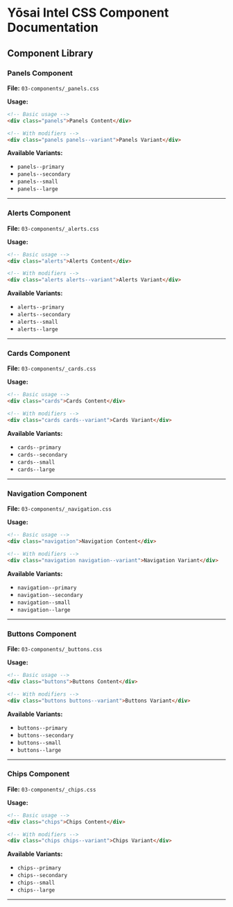 # Yōsai Intel CSS Component Documentation

## Component Library


### Panels Component

**File:** `03-components/_panels.css`

**Usage:**
```html
<!-- Basic usage -->
<div class="panels">Panels Content</div>

<!-- With modifiers -->
<div class="panels panels--variant">Panels Variant</div>
```

**Available Variants:**
- `panels--primary`
- `panels--secondary`
- `panels--small`
- `panels--large`

---

### Alerts Component

**File:** `03-components/_alerts.css`

**Usage:**
```html
<!-- Basic usage -->
<div class="alerts">Alerts Content</div>

<!-- With modifiers -->
<div class="alerts alerts--variant">Alerts Variant</div>
```

**Available Variants:**
- `alerts--primary`
- `alerts--secondary`
- `alerts--small`
- `alerts--large`

---

### Cards Component

**File:** `03-components/_cards.css`

**Usage:**
```html
<!-- Basic usage -->
<div class="cards">Cards Content</div>

<!-- With modifiers -->
<div class="cards cards--variant">Cards Variant</div>
```

**Available Variants:**
- `cards--primary`
- `cards--secondary`
- `cards--small`
- `cards--large`

---

### Navigation Component

**File:** `03-components/_navigation.css`

**Usage:**
```html
<!-- Basic usage -->
<div class="navigation">Navigation Content</div>

<!-- With modifiers -->
<div class="navigation navigation--variant">Navigation Variant</div>
```

**Available Variants:**
- `navigation--primary`
- `navigation--secondary`
- `navigation--small`
- `navigation--large`

---

### Buttons Component

**File:** `03-components/_buttons.css`

**Usage:**
```html
<!-- Basic usage -->
<div class="buttons">Buttons Content</div>

<!-- With modifiers -->
<div class="buttons buttons--variant">Buttons Variant</div>
```

**Available Variants:**
- `buttons--primary`
- `buttons--secondary`
- `buttons--small`
- `buttons--large`

---

### Chips Component

**File:** `03-components/_chips.css`

**Usage:**
```html
<!-- Basic usage -->
<div class="chips">Chips Content</div>

<!-- With modifiers -->
<div class="chips chips--variant">Chips Variant</div>
```

**Available Variants:**
- `chips--primary`
- `chips--secondary`
- `chips--small`
- `chips--large`

---
